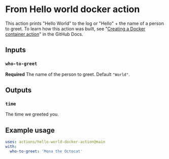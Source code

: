 # From Hello world docker action

This action prints "Hello World" to the log or "Hello" + the name of a person to greet. To learn how this action was built, see "[Creating a Docker container action](https://docs.github.com/en/actions/creating-actions/creating-a-docker-container-action)" in the GitHub Docs.

## Inputs

### `who-to-greet`

**Required** The name of the person to greet. Default `"World"`.

## Outputs

### `time`

The time we greeted you.

## Example usage

```yaml
uses: actions/hello-world-docker-action@main
with:
  who-to-greet: 'Mona the Octocat'
```
